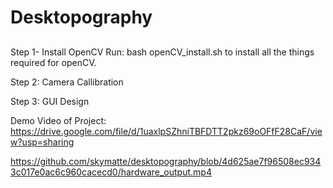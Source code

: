 
# Desktopography
##

Step 1- Install OpenCV
    Run: bash openCV_install.sh  to install all the things required for openCV. 

Step 2: Camera Callibration

Step 3: GUI Design

Demo Video of Project:
https://drive.google.com/file/d/1uaxlpSZhniTBFDTT2pkz69oOFfF28CaF/view?usp=sharing 

https://github.com/skymatte/desktopography/blob/4d625ae7f96508ec9343c017e0ac6c960cacecd0/hardware_output.mp4
